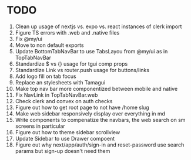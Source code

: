 # TODO

1. Clean up usage of nextjs vs. expo vs. react instances of clerk import
1. Figure TS errors with .web and .native files
1. Fix @my/ui <View>
1. Move to non default exports
1. Update BottomTabNavBar to use TabsLayou from @my/ui as in TopTabNavBar
1. Standardize $ vs {} usage for tgui comp props
1. Standardize Link vs router.push usage for buttons/links
1. Add logo fill on tab focus
1. Replace an stylesheets with Tamagui
1. Make top nav bar more componentized between mobile and native
1. Fix NavLink in TopTabNavBar.web
1. Check clerk and convex on auth checks
1. Figure out how to get root page to not have /home slug
1. Make web sidebar responsively display over everything in md
1. Write components to compenatize the navbars, the web search on sm screens in particular
1. Figure out how to theme sidebar scrollview
1. Update Sidebar to use Drawer compoent
1. Figure out why next/app/auth/sign-in and reset-password use search params but sign-up doesn't need them


